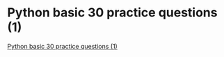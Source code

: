 # Python basic 30 practice questions (1)
[Python basic 30 practice questions (1)](https://aiwithcloud.com/2022/09/15/python_basic_30_practice_questions_1/)